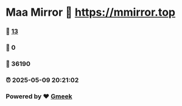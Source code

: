 # Maa Mirror :link: https://mmirror.top 
### :page_facing_up: [13](https://mmirror.top/tag.html) 
### :speech_balloon: 0 
### :hibiscus: 36190 
### :alarm_clock: 2025-05-09 20:21:02 
### Powered by :heart: [Gmeek](https://github.com/Meekdai/Gmeek)
